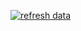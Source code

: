 [![refresh data](https://github.com/edoconnor/app/actions/workflows/main.yml/badge.svg)](https://github.com/edoconnor/app/actions/workflows/main.yml)
